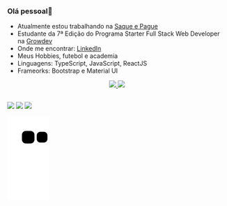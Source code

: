 ### Olá pessoal👋


-  Atualmente estou trabalhando na <a target="_blank" href="https://www.saqueepague.com.br/">Saque e Pague</a>
-  Estudante da 7ª Edição do Programa Starter Full Stack Web Developer na <a target="_blank" href="https://www.growdev.com.br/">Growdev</a>
-  Onde me encontrar: <a target="_blank" href="https://www.linkedin.com/in/willy-da-silva-73430019b/">LinkedIn</a>
-  Meus Hobbies, futebol e academia 
-  Linguagens: TypeScript, JavaScript, ReactJS
-  Frameorks: Bootstrap e Material UI

<div align="center">
  <a href="https://github.com/willy-deve">
  <img height="180em" src="https://github-readme-stats.vercel.app/api?username=willy-deve&show_icons=true&theme=city_lights&include_all_commits=true&count_private=true"/>
  <img height="180em" src="https://github-readme-stats.vercel.app/api/top-langs/?username=willy-deve&layout=compact&langs_count=7&theme=city_lights"/>
</div>
  
##
  
<div> 
  <a href="https://www.instagram.com/ricardo.montoya_" target="_blank"><img src="https://img.shields.io/badge/-Instagram-%23E4405F?style=for-the-badge&logo=instagram&logoColor=white" target="_blank"></a>
  <a href = "willydasilva29@gmail.com"><img src="https://img.shields.io/badge/Gmail-D14836?style=for-the-badge&logo=gmail&logoColor=white" target="_blank"></a>
  <a href="https://www.linkedin.com/in/willy-da-silva-73430019b/" target="_blank"><img src="https://img.shields.io/badge/-LinkedIn-%230077B5?style=for-the-badge&logo=linkedin&logoColor=white" target="_blank"></a>
  
  
  ![Snake animation](https://github.com/willy-deve/willy-deve/blob/output/github-contribution-grid-snake.svg)
</div>
  
